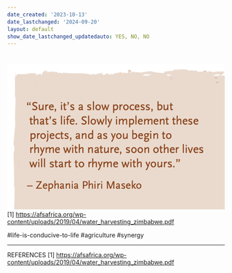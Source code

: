 ```yaml
---
date_created: '2023-10-13'
date_lastchanged: '2024-09-20'
layout: default
show_date_lastchanged_updatedauto: YES, NO, NO
---
```

# 


![](media/cleanshot_2023-10-13-at-11-24-32@2x.png) 
[1] https://afsafrica.org/wp-content/uploads/2019/04/water_harvesting_zimbabwe.pdf


#life-is-conducive-to-life #agriculture #synergy
________
REFERENCES
[1] https://afsafrica.org/wp-content/uploads/2019/04/water_harvesting_zimbabwe.pdf